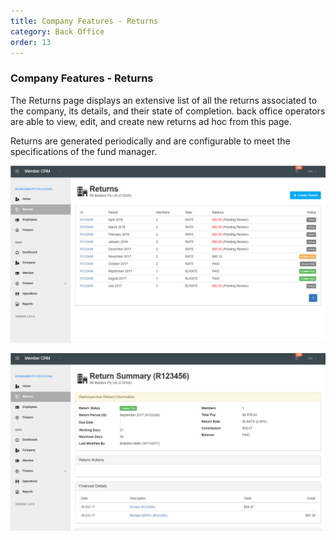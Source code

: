 ```yaml
---
title: Company Features - Returns
category: Back Office
order: 13
---
```


### Company Features - Returns

The Returns page displays an extensive list of all the returns associated to the company, its details, and their state of completion. back office operators are able to view, edit, and create new returns ad hoc from this page. 

Returns are generated periodically and are configurable to meet the specifications of the fund manager. 

![Company Returns List](https://github.com/zacbaron/member_overview/raw/master/images/Back_Office/companyreturnslist.png "Company Returns List")

![Company Returns View](https://github.com/zacbaron/member_overview/raw/master/images/Back_Office/companyreturnview.png "Company Returns View")

